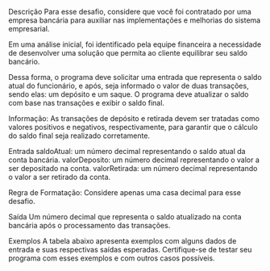 Descrição
Para esse desafio, considere que você foi contratado por uma empresa bancária para auxiliar nas implementações e melhorias do sistema empresarial.

Em uma análise inicial, foi identificado pela equipe financeira a necessidade de desenvolver uma solução que permita ao cliente equilibrar seu saldo bancário.

Dessa forma, o programa deve solicitar uma entrada que representa o saldo atual do funcionário, e após, seja informado o valor de duas transações, sendo elas: um depósito e um saque. O programa deve atualizar o saldo com base nas transações e exibir o saldo final.

Informação: As transações de depósito e retirada devem ser tratadas como valores positivos e negativos, respectivamente, para garantir que o cálculo do saldo final seja realizado corretamente.

Entrada
saldoAtual: um número decimal representando o saldo atual da conta bancária.
valorDeposito: um número decimal representando o valor a ser depositado na conta.
valorRetirada: um número decimal representando o valor a ser retirado da conta.

Regra de Formatação: Considere apenas uma casa decimal para esse desafio.

Saída
 Um número decimal que representa o saldo atualizado na conta bancária após o processamento das transações.

Exemplos
A tabela abaixo apresenta exemplos com alguns dados de entrada e suas respectivas saídas esperadas. Certifique-se de testar seu programa com esses exemplos e com outros casos possíveis.